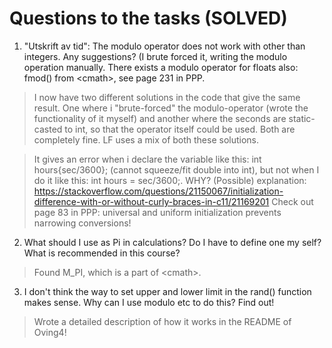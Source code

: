 # Questions to the tasks (SOLVED)

1. "Utskrift av tid": The modulo operator does not work with other than integers. Any suggestions? (I brute forced it, writing the modulo operation manually. There exists a modulo operator for floats also: fmod() from \<cmath\>, see page 231 in PPP. 

> I now have two different solutions in the code that give the same result. One where i "brute-forced" the modulo-operator (wrote the functionality of it myself) and another where the seconds are static-casted to int, so that the operator itself could be used. Both are completely fine. LF uses a mix of both these solutions. 

> It gives an error when i declare the variable like this: int hours{sec/3600}; (cannot squeeze/fit double into int), but not when I do it like this: int hours = sec/3600;. WHY?
(Possible) explanation: https://stackoverflow.com/questions/21150067/initialization-difference-with-or-without-curly-braces-in-c11/21169201
Check out page 83 in PPP: universal and uniform initialization prevents narrowing conversions!

2. What should I use as Pi in calculations? Do I have to define one my self? What is recommended in this course?

> Found M_PI, which is a part of \<cmath\>. 

3. I don't think the way to set upper and lower limit in the rand() function makes sense. Why can I use modulo etc to do this? Find out! 

> Wrote a detailed description of how it works in the README of Oving4!
